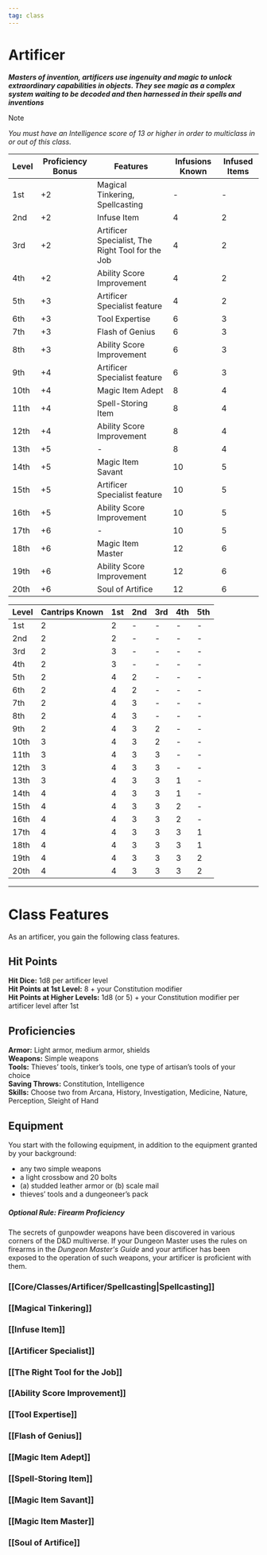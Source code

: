 ```yaml
---
tag: class
---
```


# Artificer

**_Masters of invention, artificers use ingenuity and magic to unlock extraordinary capabilities in objects. They see magic as a complex system waiting to be decoded and then harnessed in their spells and inventions_**

> [!Note]
>_You must have an Intelligence score of 13 or higher in order to multiclass in or out of this class._

| Level | Proficiency Bonus | Features                                         | Infusions Known | Infused Items |
|-------|-------------------|--------------------------------------------------|-----------------|---------------|
| 1st   | +2                | Magical Tinkering, Spellcasting                  | -               | -             |
| 2nd   | +2                | Infuse Item                                      | 4               | 2             |
| 3rd   | +2                | Artificer Specialist, The Right Tool for the Job | 4               | 2             |
| 4th   | +2                | Ability Score Improvement                        | 4               | 2             |
| 5th   | +3                | Artificer Specialist feature                     | 4               | 2             |
| 6th   | +3                | Tool Expertise                                   | 6               | 3             |
| 7th   | +3                | Flash of Genius                                  | 6               | 3             |
| 8th   | +3                | Ability Score Improvement                        | 6               | 3             |
| 9th   | +4                | Artificer Specialist feature                     | 6               | 3             |
| 10th  | +4                | Magic Item Adept                                 | 8               | 4             |
| 11th  | +4                | Spell-Storing Item                               | 8               | 4             |
| 12th  | +4                | Ability Score Improvement                        | 8               | 4             |
| 13th  | +5                | -                                                | 8               | 4             |
| 14th  | +5                | Magic Item Savant                                | 10              | 5             |
| 15th  | +5                | Artificer Specialist feature                     | 10              | 5             |
| 16th  | +5                | Ability Score Improvement                        | 10              | 5             |
| 17th  | +6                | -                                                | 10              | 5             |
| 18th  | +6                | Magic Item Master                                | 12              | 6             |
| 19th  | +6                | Ability Score Improvement                        | 12              | 6             |
| 20th  | +6                | Soul of Artifice                                 | 12              | 6             |


| Level | Cantrips Known | 1st | 2nd | 3rd | 4th | 5th |
|-------|----------------|-----|-----|-----|-----|-----|
| 1st   | 2              | 2   | -   | -   | -   | -   |
| 2nd   | 2              | 2   | -   | -   | -   | -   |
| 3rd   | 2              | 3   | -   | -   | -   | -   |
| 4th   | 2              | 3   | -   | -   | -   | -   |
| 5th   | 2              | 4   | 2   | -   | -   | -   |
| 6th   | 2              | 4   | 2   | -   | -   | -   |
| 7th   | 2              | 4   | 3   | -   | -   | -   |
| 8th   | 2              | 4   | 3   | -   | -   | -   |
| 9th   | 2              | 4   | 3   | 2   | -   | -   |
| 10th  | 3              | 4   | 3   | 2   | -   | -   |
| 11th  | 3              | 4   | 3   | 3   | -   | -   |
| 12th  | 3              | 4   | 3   | 3   | -   | -   |
| 13th  | 3              | 4   | 3   | 3   | 1   | -   |
| 14th  | 4              | 4   | 3   | 3   | 1   | -   |
| 15th  | 4              | 4   | 3   | 3   | 2   | -   |
| 16th  | 4              | 4   | 3   | 3   | 2   | -   |
| 17th  | 4              | 4   | 3   | 3   | 3   | 1   |
| 18th  | 4              | 4   | 3   | 3   | 3   | 1   |
| 19th  | 4              | 4   | 3   | 3   | 3   | 2   |
| 20th  | 4              | 4   | 3   | 3   | 3   | 2   |

---
# Class Features

As an artificer, you gain the following class features.

## Hit Points

**Hit Dice:** 1d8 per artificer level  
**Hit Points at 1st Level:** 8 + your Constitution modifier  
**Hit Points at Higher Levels:** 1d8 (or 5) + your Constitution modifier per artificer level after 1st

## Proficiencies

**Armor:** Light armor, medium armor, shields  
**Weapons:** Simple weapons  
**Tools:** Thieves’ tools, tinker’s tools, one type of artisan’s tools of your choice  
**Saving Throws:** Constitution, Intelligence  
**Skills:** Choose two from Arcana, History, Investigation, Medicine, Nature, Perception, Sleight of Hand

## Equipment

You start with the following equipment, in addition to the equipment granted by your background:

-   any two simple weapons
-   a light crossbow and 20 bolts
-   (a) studded leather armor or (b) scale mail
-   thieves’ tools and a dungeoneer’s pack

##### Optional Rule: Firearm Proficiency
The secrets of gunpowder weapons have been discovered in various corners of the D&D multiverse. If your Dungeon Master uses the rules on firearms in the _Dungeon Master's Guide_ and your artificer has been exposed to the operation of such weapons, your artificer is proficient with them.


### [[Core/Classes/Artificer/Spellcasting|Spellcasting]]
### [[Magical Tinkering]]
### [[Infuse Item]]
### [[Artificer Specialist]]
### [[The Right Tool for the Job]]
### [[Ability Score Improvement]]
### [[Tool Expertise]]
### [[Flash of Genius]]
### [[Magic Item Adept]]
### [[Spell-Storing Item]]
### [[Magic Item Savant]]
### [[Magic Item Master]]
### [[Soul of Artifice]]
